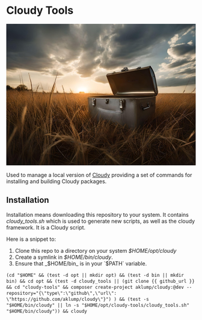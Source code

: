 <!--
id: readme
tags: ''
-->

# Cloudy Tools

![Cloudy tools](../../images/cloudy_tools.jpg)

Used to manage a local version of [Cloudy](https://github.com/aklump/cloudy) providing a set of commands for installing and building Cloudy packages.

## Installation

Installation means downloading this repository to your system. It contains _cloudy_tools.sh_ which is used to generate new scripts, as well as the cloudy framework. It is a Cloudy script.

Here is a snippet to:

1. Clone this repo to a directory on your system _$HOME/opt/cloudy_
1. Create a symlink in _$HOME/bin/cloudy_.
1. Ensure that _$HOME/bin_ is in your `$PATH` variable.

```shell
(cd "$HOME" && (test -d opt || mkdir opt) && (test -d bin || mkdir bin) && cd opt && (test -d cloudy_tools || (git clone {{ github_url }} && cd "cloudy-tools" && composer create-project aklump/cloudy:@dev --repository="{\"type\":\"github\",\"url\": \"https://github.com/aklump/cloudy\"}") ) && (test -s "$HOME/bin/cloudy" || ln -s "$HOME/opt/cloudy-tools/cloudy_tools.sh" "$HOME/bin/cloudy")) && cloudy
```

